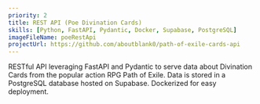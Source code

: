 ```yaml
---
priority: 2
title: REST API (Poe Divination Cards)
skills: [Python, FastAPI, Pydantic, Docker, Supabase, PostgreSQL]
imageFileName: poeRestApi
projectUrl: https://github.com/aboutblank0/path-of-exile-cards-api
---
```


RESTful API leveraging FastAPI and Pydantic to serve data about Divination Cards from the popular action RPG Path of Exile. Data is stored in a PostgreSQL database hosted on Supabase. Dockerized for easy deployment.
